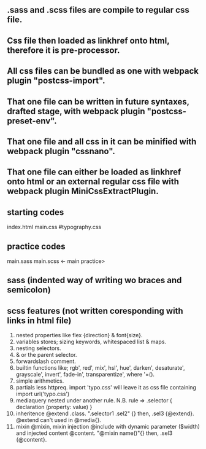 ##  .sass and .scss files are compile to regular css file. 
##  Css file then loaded as linkhref onto html, therefore it is pre-processor.
##  All css files can be bundled as one with webpack plugin "postcss-import".
##  That one file can be written in future syntaxes, drafted stage, with webpack plugin "postcss-preset-env".
##  That one file and all css in it can be minified with webpack plugin "cssnano".
##  That one file can either be loaded as linkhref onto html or an external regular css file with webpack plugin MiniCssExtractPlugin.

##  starting codes
index.html
main.css
#typography.css

##  practice codes
main.sass
main.scss <- main practice>

##  sass (indented way of writing wo braces and semicolon)

## scss features (not written coresponding with links in html file)
1. nested properties like flex {direction} & font{size}.
2. variables stores; sizing keywords, whitespaced list & maps.
3. nesting selectors.
4. & or the parent selector.
5. forwardslash comment.
6. builtin functions like; rgb', red', mix', hsl', hue', darken', desaturate', grayscale', invert', fade-in', transparentize', where '=().
7. simple arithmetics.
8. partials less httpreq. import 'typo.css' will leave it as css file containing import url('typo.css')
9. mediaquery nested under another rule. N.B. rule => .selector { declaration (property: value) }
10. inheritence @extend .class. ".selector1 .sel2" {} then, .sel3 {@extend}. @extend can't used in @media{}.
11. mixin @mixin, mixin injection @include with dynamic parameter ($width) and injected content @content. "@mixin name()"{} then, .sel3 {@content}.